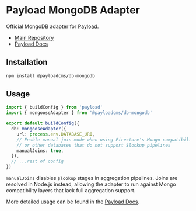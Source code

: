 # Payload MongoDB Adapter

Official MongoDB adapter for [Payload](https://payloadcms.com).

- [Main Repository](https://github.com/payloadcms/payload)
- [Payload Docs](https://payloadcms.com/docs)

## Installation

```bash
npm install @payloadcms/db-mongodb
```

## Usage

```ts
import { buildConfig } from 'payload'
import { mongooseAdapter } from '@payloadcms/db-mongodb'

export default buildConfig({
  db: mongooseAdapter({
    url: process.env.DATABASE_URI,
    // Enable manual join mode when using Firestore's Mongo compatibility layer
    // or other databases that do not support $lookup pipelines
    manualJoins: true,
  }),
  // ...rest of config
})
```

`manualJoins` disables `$lookup` stages in aggregation pipelines. Joins are
resolved in Node.js instead, allowing the adapter to run against Mongo
compatibility layers that lack full aggregation support.

More detailed usage can be found in the [Payload Docs](https://payloadcms.com/docs/configuration/overview).
